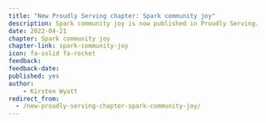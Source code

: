 ```yaml
---
title: "New Proudly Serving chapter: Spark community joy"
description: Spark community joy is now published in Proudly Serving.
date: 2022-04-21
chapter: Spark community joy
chapter-link: spark-community-joy
icon: fa-solid fa-rocket
feedback: 
feedback-date: 
published: yes
author: 
    - Kirsten Wyatt
redirect_from:
  - /new-proudly-serving-chapter-spark-community-joy/
---
```

